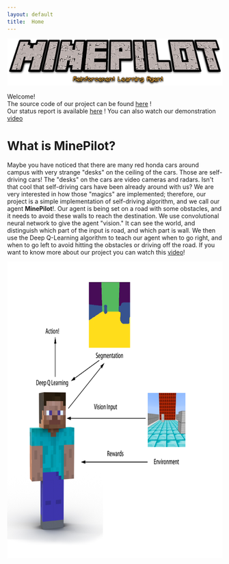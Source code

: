 ```yaml
---
layout: default
title:  Home
---
```

<div style="text-align:center"><img src="figures/logo.png" /></div>

Welcome!<br>
The source code of our project can be found [here](https://github.com/ziyangz5/MinePilot/) !<br>
Our status report is available [here](https://github.com/ziyangz5/MinePilot/) !
You can also watch our demonstration [video](https://www.youtube.com/watch?v=GvRxhDbpNqQ)

# What is MinePilot?
Maybe you have noticed that there are many red honda cars around campus with very strange "desks" on the ceiling of the cars. Those are self-driving cars! The "desks" on the cars are video cameras and radars. Isn't that cool that self-driving cars have been already around with us? We are very interested in how those "magics" are implemented; therefore, our project is a simple implementation of self-driving algorithm, and we call our agent **MinePilot**!. Our agent is being set on a road with some obstacles, and it needs to avoid these walls to reach the destination. We use convolutional neural network to give the agent "vision." It can see the world, and distinguish which part of the input is road, and which part is wall. We then use the Deep Q-Learning algorithm to teach our agent when to go right, and when to go left to avoid hitting the obstacles or driving off the road. If you want to know more about our project you can watch this [video](https://www.youtube.com/watch?v=GvRxhDbpNqQ)!<br>
<div style="text-align:center"><img src="figures/fig_1.png" width="800" height="693"  /></div>